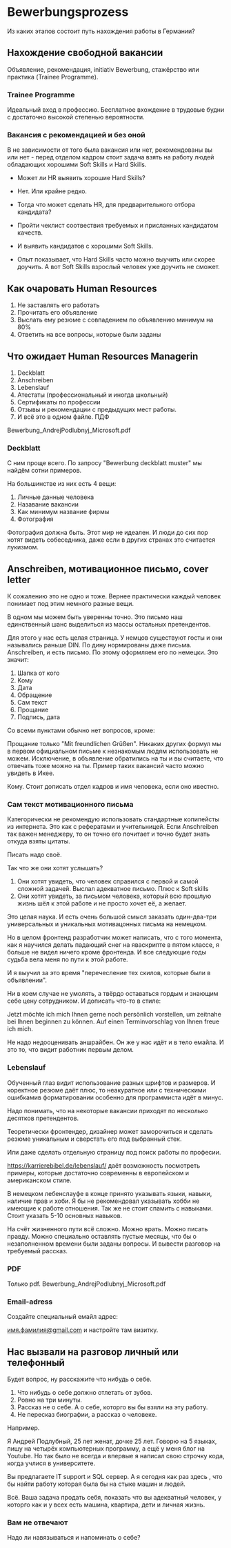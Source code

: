 # Bewerbungsprozess

Из каких этапов состоит путь нахождения работы в Германии?

## Нахождение свободной вакансии

Объявление, рекомендация, initiativ Bewerbung, стажёрство или практика (Trainee Programme).

### Trainee Programme

Идеальный вход в профессию. Бесплатное вхождение в трудовые будни с достаточно высокой степенью вероятности.

### Вакансия с рекомендацией и без оной

В не зависимости от того была вакансия или нет, рекомендованы вы или нет - перед отделом кадром стоит задача взять на работу людей обладающих хорошими Soft Skills и Hard Skills.

- Может ли HR выявить хорошие Hard Skills?
- Нет. Или крайне редко.

- Тогда что может сделать HR, для предварительного отбора кандидата?
- Пройти чеклист соотвествия требуемых и присланных кандидатом качеств.

- И выявить кандидатов с хорошими Soft Skills.
- Опыт показывает, что Hard Skills часто можно выучить или скорее доучить. А вот Soft Skills взрослый человек уже доучить не сможет.

## Как очаровать Human Resources

1. Не заставлять его работать
2. Прочитать его объявление
3. Выслать ему резюме с совпадением по объявлению минимум на 80%
4. Ответить на все вопросы, которые были заданы

## Что ожидает Human Resources Managerin

1. Deckblatt
2. Anschreiben
3. Lebenslauf
4. Атестаты (профессиональный и иногда школьный)
5. Сертификаты по профессии
6. Отзывы и рекомендации с предыдущих мест работы.
7. И всё это в одном файле. ПДФ

Bewerbung_AndrejPodlubnyj_Microsoft.pdf

### Deckblatt

С ним проще всего. По запросу "Bewerbung deckblatt muster" мы найдём сотни примеров.

На большинстве из них есть 4 вещи:

1. Личные данные человека
2. Назавание вакансии
3. Как минимум название фирмы
4. Фотография

Фотография должна быть. Этот мир не идеален. И люди до сих пор хотят видеть собеседника, даже если в других странах это считается лукизмом.

## Anschreiben, мотивационное письмо, cover letter

К сожалению это не одно и тоже. Вернее практически каждый человек понимает под этим немного разные вещи.

В одном мы можем быть уверенны точно. Это письмо наш единственный шанс выделиться из массы остальных претендентов.

Для этого у нас есть целая страница. У немцов существуют госты и они назывались раньше DIN. По дину нормированы даже письма. Anschreiben, и есть письмо. По этому оформляем его по немецки. Это значит:

1. Шапка от кого
2. Кому
3. Дата
4. Обращение
5. Сам текст
6. Прощание
7. Подпись, дата

Со всеми пунктами обычно нет вопросов, кроме: 

Прощание только "Mit freundlichen Grüßen". Никаких других формул мы в первом официальном письме к незнакомым людям использовать не можем. Исключение, в объявление обратились на ты и вы считаете, что отвечать тоже можно на ты. Пример таких вакансий часто можно увидеть в Икее.

Кому. Стоит дописать отдел кадров и имя человека, если оно ивестно.

### Сам текст мотивационного письма

Категорически не рекомендую использовать стандартные копипейсты из интернета. Это как с рефератами и учительницей. Если Anschreiben так важен менеджеру, то он точно его почитает и точно будет знать откуда взяты цитаты.

Писать надо своё.

Так что же они хотят услышать?

1. Они хотят увидеть, что человек справился с первой и самой сложной задачей. Выслал адекватное письмо. Плюс к Soft skills
2. Они хотят увидеть, за письмом человека, который всю прошлую жизнь шёл к этой работе и не просто хочет её, а желает.

Это целая наука. И есть очень большой смысл заказать один-два-три универсальных и уникальных мотивацонных письма на немецком.

Но в целом фронтенд разработчик может написать, что с того момента, как я научился делать падающий снег на яваскрипте в пятом классе, я больше не видел ничего кроме фронтенда. И все следующие годы судьба вела меня по пути к этой работе.

И я выучил за это время "перечесление тех скилов, которые были в объявлении".

Ни в коем случае не умолять, а твёрдо оставаться гордым и знающим себе цену сотрудником. И дописать что-то в стиле:

Jetzt möchte ich mich Ihnen gerne noch persönlich vorstellen, um zeitnahe bei Ihnen beginnen zu können. Auf einen Terminvorschlag von Ihnen freue ich mich.

Не надо недооценивать аншрайбен. Он же у нас идёт и в тело емайла. И это то, что видит работник первым делом. 

### Lebenslauf

Обученный глаз видит использование разных шрифтов и размеров. И коректное резюме даёт плюс, то неакуратное или с техническими ошибкамив  форматировании особенно для программиста идёт в минус. 

Надо понимать, что на некоторые вакансии приходят по несколько десятков претендентов.

Теоретически фронтендер, дизайнер может заморочиться и сделать резюме уникальным и сверстать его под выбранный стек.

Или даже сделать отдельную страницу под поиск работы по професии.

https://karrierebibel.de/lebenslauf/ даёт возможность посмотреть примеры, которые достаточно современны в европейском и американском стиле.

В немецком лебенслауфе в конце принято указывать языки, навыки, наличие прав и хоби. Я бы не рекомендовал указывать хобби не имеющие к работе отношения. Так же не стоит спамить с навыками. Стоит указать 5-10 основных навыков.

На счёт жизненного пути всё сложно. Можно врать. Можно писать правду. Можно специально оставлять пустые месяцы, что бы о незаполненном времени были заданы вопросы. И вывести разговор на требуемый рассказ.

### PDF

Только pdf. Bewerbung_AndrejPodlubnyj_Microsoft.pdf

### Email-adress

Создайте специальный емайл адрес:

имя.фамилия@gmail.com и настройте там визитку.

## Нас вызвали на разговор личный или телефонный

Будет вопрос, ну расскажите что нибудь о себе.

1. Что нибудь о себе должно отлетать от зубов.
2. Ровно на три минуты.
3. Рассказ не о себе. А о себе, которго вы бы взяли на эту работу.
4. Не пересказ биографии, а рассказ о человеке.

Например.

Я Андрей Подлубный, 25 лет женат, дочке 25 лет. Говорю на 5 языках, пишу на четырёх компьютерных программу, а ещё у меня блог на Youtube. Но так было не всегда и впервые я написал свою строчку кода, когда учлися в университете.

Вы предлагаете IT support и SQL сервер. А я сегодня как раз здесь , что бы найти работу которая была бы на стыке машин и людей.

Всё. Ваша задача продать себя, показать что вы адекватный человек, у которго как и у всех есть машина, квартира, дети и личная жизнь.

### Вам не отвечают

Надо ли навязываться и напоминать о себе?